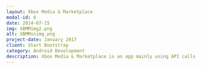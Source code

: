 ```yaml
---
layout: Xbox Media & Marketplace
modal-id: 6
date: 2014-07-15
img: XBMMimg2.png
alt: XBMMssimg.png
project-date: January 2017
client: Start Bootstrap
category: Android Development
description: Xbox Media & Marketplace is an app mainly using API calls to search for an Xbox Live Gamertag, that persons friends, screenshots, and game clips. It can also download these clips or screenshots directly to your Downloads folder in your phone (one of the only apps that can do this at the moment).  Using this app youcan also check the Xbox Live Marketplace to see what new games have been added and what the Xbox Live "Deals with Gold" offers are for the month.  <a href="https://github.com/cbrads61/Project4">Link To Github</a>  <a href="https://play.google.com/store/apps/details?id=com.colinbradley.xboxoneutilitiesapp">Link To GooglePlay</a>
---
```


